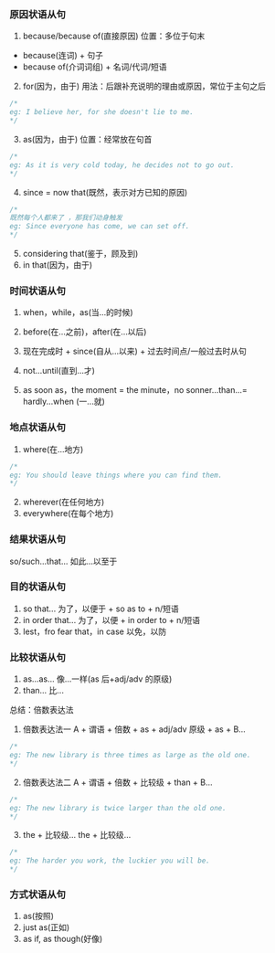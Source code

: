 ### 原因状语从句

1. because/because of(直接原因)
   位置：多位于句末

- because(连词) + 句子
- because of(介词词组) + 名词/代词/短语

2. for(因为，由于)
   用法：后跟补充说明的理由或原因，常位于主句之后

```js
/*
eg: I believe her, for she doesn't lie to me.
*/
```

3. as(因为，由于)
   位置：经常放在句首

```js
/*
eg: As it is very cold today, he decides not to go out.
*/
```

4. since = now that(既然，表示对方已知的原因)

```js
/*
既然每个人都来了 ，那我们动身触发
eg: Since everyone has come, we can set off.
*/
```

5. considering that(鉴于，顾及到)
6. in that(因为，由于)

### 时间状语从句

1. when，while，as(当...的时候)

2. before(在...之前)，after(在...以后)

3. 现在完成时 + since(自从...以来) + 过去时间点/一般过去时从句

4. not...until(直到...才)

5. as soon as，the moment = the minute，no sonner...than...= hardly...when (一...就)

### 地点状语从句

1. where(在...地方)

```js
/*
eg: You should leave things where you can find them.
*/
```

2. wherever(在任何地方)
3. everywhere(在每个地方)

### 结果状语从句

so/such...that... 如此...以至于

### 目的状语从句

1. so that... 为了，以便于 + so as to + n/短语
2. in order that... 为了，以便 + in order to + n/短语
3. lest，fro fear that，in case 以免，以防

### 比较状语从句

1. as...as... 像...一样(as 后+adj/adv 的原级)
2. than... 比...

总结：倍数表达法

1. 倍数表达法一 A + 谓语 + 倍数 + as + adj/adv 原级 + as + B...

```js
/*
eg: The new library is three times as large as the old one.
*/
```

2. 倍数表达法二 A + 谓语 + 倍数 + 比较级 + than + B...

```js
/*
eg: The new library is twice larger than the old one.
*/
```

3. the + 比较级... the + 比较级...

```js
/*
eg: The harder you work, the luckier you will be.
*/
```

### 方式状语从句

1. as(按照)
2. just as(正如)
3. as if, as though(好像)
